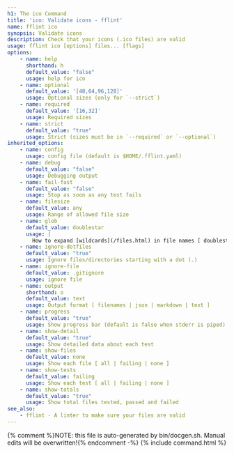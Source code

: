 ```yaml
---
h1: The ico Command
title: 'ico: Validate icons - fflint'
name: fflint ico
synopsis: Validate icons
description: Check that your icons (.ico files) are valid
usage: fflint ico [options] files... [flags]
options:
    - name: help
      shorthand: h
      default_value: "false"
      usage: help for ico
    - name: optional
      default_value: '[48,64,96,128]'
      usage: Optional sizes (only for `--strict`)
    - name: required
      default_value: '[16,32]'
      usage: Required sizes
    - name: strict
      default_value: "true"
      usage: Strict (sizes must be in `--required` or `--optional`)
inherited_options:
    - name: config
      usage: config file (default is $HOME/.fflint.yaml)
    - name: debug
      default_value: "false"
      usage: Debugging output
    - name: fail-fast
      default_value: "false"
      usage: Stop as soon as any test fails
    - name: filesize
      default_value: any
      usage: Range of allowed file size
    - name: glob
      default_value: doublestar
      usage: |
        How to expand [wildcards](/files.html) in file names [ doublestar | golang | none ]
    - name: ignore-dotfiles
      default_value: "true"
      usage: Ignore files/directories starting with a dot (.)
    - name: ignore-file
      default_value: .gitignore
      usage: ignore file
    - name: output
      shorthand: o
      default_value: text
      usage: Output format [ filenames | json | markdown | text ]
    - name: progress
      default_value: "true"
      usage: Show progress bar (default is false when stderr is piped)
    - name: show-detail
      default_value: "true"
      usage: Show detailed data about each test
    - name: show-files
      default_value: none
      usage: Show each file [ all | failing | none ]
    - name: show-tests
      default_value: failing
      usage: Show each test [ all | failing | none ]
    - name: show-totals
      default_value: "true"
      usage: Show total files tested, passed and failed
see_also:
    - fflint - A linter to make sure your files are valid
---
```

{% comment %}NOTE: this file is auto-generated by bin/docgen.sh.  Manual edits will be overwritten!{% endcomment -%}
{% include command.html %}
